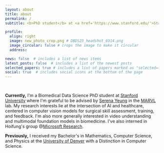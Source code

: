 ```yaml
---
layout: about
title: about
permalink: /
subtitle: <b>PhD student</b> at <a href='https://www.stanford.edu/'>Stanford</a>

profile:
  align: right
  image: new_photo_crop.png # DBDS23_headshot_0314.png
  image_circular: false # crops the image to make it circular
  address: 

news: false  # includes a list of news items
latest_posts: false  # includes a list of the newest posts
selected_papers: true # includes a list of papers marked as "selected={true}"
social: true  # includes social icons at the bottom of the page
---
```

<br/>

<b>Currently,</b> I'm a Biomedical Data Science PhD student at <a href="https://med.stanford.edu/bmi.html">Stanford University</a> where I'm grateful to be advised by <a href="https://ai.stanford.edu/~syyeung/">Serena Yeung</a> in the <a href="https://marvl.stanford.edu/">MARVL</a> lab. My research interests lie at the intersection of AI and healthcare, centered in computer vision models for surgical skill assessment, training, and feedback. I'm also more generally interested in video understanding and multimodal foundation models in biomedicine. I've also interned in Hoifung's group @<a href="https://www.microsoft.com/en-us/research/lab/microsoft-health-futures/">Microsoft Research</a>.


<b>Previously,</b> I received my Bachelor's in Mathematics, Computer Science, and Physics at the <a href="https://ritchieschool.du.edu/academics-education/departments/computer-science">University of Denver</a> with a Distinction in Computer Science. 

 